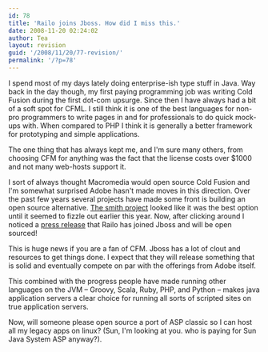 ```yaml
---
id: 78
title: 'Railo joins Jboss. How did I miss this.'
date: 2008-11-20 02:24:02
author: Tea
layout: revision
guid: '/2008/11/20/77-revision/'
permalink: '/?p=78'
---
```


I spend most of my days lately doing enterprise-ish type stuff in Java. Way back in the day though, my first paying programming job was writing Cold Fusion during the first dot-com upsurge. Since then I have always had a bit of a soft spot for CFML. I still think it is one of the best languages for non-pro programmers to write pages in and for professionals to do quick mock-ups with. When compared to PHP I think it is generally a better framework for prototyping and simple applications.

The one thing that has always kept me, and I'm sure many others, from choosing CFM for anything was the fact that the license costs over $1000 and not many web-hosts support it.

I sort of always thought Macromedia would open source Cold Fusion and I'm somewhat surprised Adobe hasn't made moves in this direction. Over the past few years several projects have made some front is building an open source alternative. [The smith project](http://www.smithproject.org/) looked like it was the best option until it seemed to fizzle out earlier this year. Now, after clicking around I noticed a [press release](http://www.railo-technologies.com/en/index.cfm?treeID=357) that Railo has joined Jboss and will be open sourced!

This is huge news if you are a fan of CFM. Jboss has a lot of clout and resources to get things done. I expect that they will release something that is solid and eventually compete on par with the offerings from Adobe itself.

This combined with the progress people have made running other languages on the JVM – Groovy, Scala, Ruby, PHP, and Python – makes java application servers a clear choice for running all sorts of scripted sites on true application servers.

Now, will someone please open source a port of ASP classic so I can host all my legacy apps on linux? (Sun, I'm looking at you. who is paying for Sun Java System ASP anyway?).